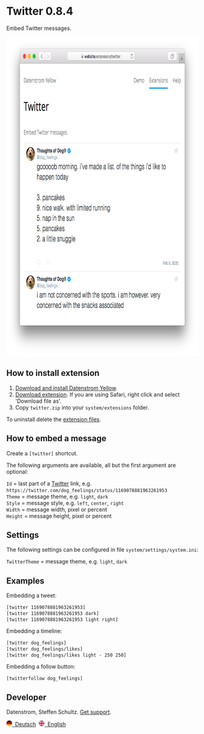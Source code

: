 Twitter 0.8.4
=============
Embed Twitter messages.

<p align="center"><img src="twitter-screenshot.png?raw=true" width="795" height="836" alt="Screenshot"></p>

## How to install extension

1. [Download and install Datenstrom Yellow](https://github.com/datenstrom/yellow/).
2. [Download extension](https://github.com/datenstrom/yellow-extensions/raw/master/zip/twitter.zip). If you are using Safari, right click and select 'Download file as'.
3. Copy `twitter.zip` into your `system/extensions` folder.

To uninstall delete the [extension files](extension.ini).

## How to embed a message

Create a `[twitter]` shortcut. 

The following arguments are available, all but the first argument are optional:
 
`Id` = last part of a [Twitter](https://www.twitter.com) link, e.g. `https://twitter.com/dog_feelings/status/1169078881963261953`  
`Theme` = message theme, e.g. `light`, `dark`  
`Style` = message style, e.g. `left`, `center`, `right`  
`Width` = message width, pixel or percent  
`Height` = message height, pixel or percent  

## Settings

The following settings can be configured in file `system/settings/system.ini`:

`TwitterTheme` = message theme, e.g. `light`, `dark`  

## Examples

Embedding a tweet:

    [twitter 1169078881963261953]
    [twitter 1169078881963261953 dark]
    [twitter 1169078881963261953 light right]

Embedding a timeline:

    [twitter dog_feelings]
    [twitter dog_feelings/likes]
    [twitter dog_feelings/likes light - 250 250]

Embedding a follow button:

    [twitterfollow dog_feelings]

## Developer

Datenstrom, Steffen Schultz. [Get support](https://datenstrom.se/yellow/help/).

<p>
<a href="README-de.md"><img src="https://raw.githubusercontent.com/datenstrom/yellow-extensions/master/features/help/language-de.png" width="15" height="15" alt="Deutsch">&nbsp; Deutsch</a>&nbsp;
<a href="README.md"><img src="https://raw.githubusercontent.com/datenstrom/yellow-extensions/master/features/help/language-en.png" width="15" height="15" alt="English">&nbsp; English</a>&nbsp;
</p>
